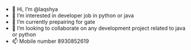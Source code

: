 - 👋 Hi, I’m @laqshya
- 👀 I’m interested in developer job in python or java
- 🌱 I’m currently prepairing for gate
- 💞️ I’m looking to collaborate on any development project related to java or python
- 📫 Mobile number 8930852619

<!---
laqshya/laqshya is a ✨ special ✨ repository because its `README.md` (this file) appears on your GitHub profile.
You can click the Preview link to take a look at your changes.
--->
